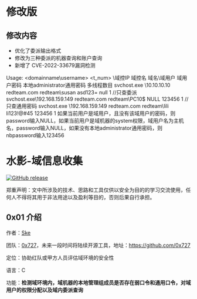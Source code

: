 # 修改版
## 修改内容

* 优化了委派输出格式
* 修改为三种委派的机器查询和账户查询
* 新增了 CVE-2022-33679漏洞检测

Usage: <DC-IP> <DC> <domainname\\username> <password> <nbpassword> <t_num>
	\\域控IP 域控名 域名\\域用户 域用户密码 本地administrator通用密码 多线程数目
svchost.exe \\10.10.10.10 redteam.com redteam\susan asd123= null 1       //只查委派
svchost.exe\\192.168.159.149 redteam.com redteam\PC10$ NULL 123456 1   //只查通用密码
svchost.exe \\192.168.159.149 redteam.com redteam\lili li123!@#45 123456 1
如果当前用户是域用户，且没有该域用户的密码，则password输入NULL，如果当前用户是域机器的system权限，域用户名为主机名，password输入NULL，如果没有本地administrator通用密码，则nbpassword输入123456



# 水影-域信息收集

[![GitHub release](https://img.shields.io/github/release/0x727/ShuiYing_0x727.svg)](https://github.com/0x727/ShuiYing_0x727/releases)

郑重声明：文中所涉及的技术、思路和工具仅供以安全为目的的学习交流使用，任何人不得将其用于非法用途以及盈利等目的，否则后果自行承担。

## 0x01 介绍

作者：[Ske](https://github.com/SkewwG)

团队：[0x727](https://github.com/0x727)，未来一段时间将陆续开源工具，地址：https://github.com/0x727

定位：协助红队或甲方人员评估域环境的安全性

语言：C

功能：**检测域环境内，域机器的本地管理组成员是否存在弱口令和通用口令，对域用户的权限分配以及域内委派查询**


